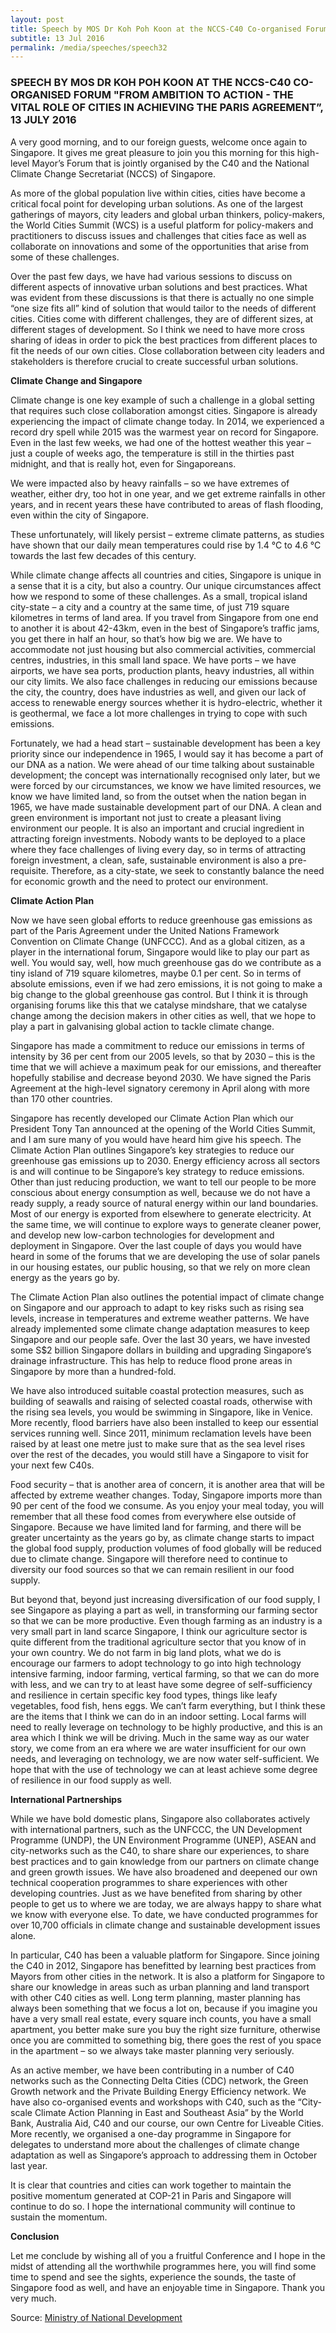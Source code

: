 ```yaml
---
layout: post
title: Speech by MOS Dr Koh Poh Koon at the NCCS-C40 Co-organised Forum "From Ambition to Action - The Vital Role of Cities in Achieving the Paris Agreement”, 13 July 2016
subtitle: 13 Jul 2016
permalink: /media/speeches/speech32
---
```


### SPEECH BY MOS DR KOH POH KOON AT THE NCCS-C40 CO-ORGANISED FORUM "FROM AMBITION TO ACTION - THE VITAL ROLE OF CITIES IN ACHIEVING THE PARIS AGREEMENT”, 13 JULY 2016

A very good morning, and to our foreign guests, welcome once again to Singapore. It gives me great pleasure to join you this morning for this high-level Mayor’s Forum that is jointly organised by the C40 and the National Climate Change Secretariat (NCCS) of Singapore. 

As more of the global population live within cities, cities have become a critical focal point for developing urban solutions. As one of the largest gatherings of mayors, city leaders and global urban thinkers, policy-makers, the World Cities Summit (WCS) is a useful platform for policy-makers and practitioners to discuss issues and challenges that cities face as well as collaborate on innovations and some of the opportunities that arise from some of these challenges. 

Over the past few days, we have had various sessions to discuss on different aspects of innovative urban solutions and best practices. What was evident from these discussions is that there is actually no one simple “one size fits all” kind of solution that would tailor to the needs of different cities. Cities come with different challenges, they are of different sizes, at different stages of development. So I think we need to have more cross sharing of ideas in order to pick the best practices from different places to fit the needs of our own cities. Close collaboration between city leaders and stakeholders is therefore crucial to create successful urban solutions.

**Climate Change and Singapore**

Climate change is one key example of such a challenge in a global setting that requires such close collaboration amongst cities. Singapore is already experiencing the impact of climate change today. In 2014, we experienced a record dry spell while 2015 was the warmest year on record for Singapore. Even in the last few weeks, we had one of the hottest weather this year – just a couple of weeks ago, the temperature is still in the thirties past midnight, and that is really hot, even for Singaporeans. 

We were impacted also by heavy rainfalls – so we have extremes of weather, either dry, too hot in one year, and we get extreme rainfalls in other years, and in recent years these have contributed to areas of flash flooding, even within the city of Singapore. 

These unfortunately, will likely persist – extreme climate patterns, as studies have shown that our daily mean temperatures could rise by 1.4 °C to 4.6 °C towards the last few decades of this century. 

While climate change affects all countries and cities, Singapore is unique in a sense that it is a city, but also a country. Our unique circumstances affect how we respond to some of these challenges. As a small, tropical island city-state – a city and a country at the same time, of just 719 square kilometres in terms of land area. If you travel from Singapore from one end to another it is about 42-43km, even in the best of Singapore’s traffic jams, you get there in half an hour, so that’s how big we are. We have to accommodate not just housing but also commercial activities, commercial centres, industries, in this small land space. We have ports – we have airports, we have sea ports, production plants, heavy industries, all within our city limits. We also face challenges in reducing our emissions because the city, the country, does have industries as well, and given our lack of access to renewable energy sources whether it is hydro-electric, whether it is geothermal, we face a lot more challenges in trying to cope with such emissions. 

Fortunately, we had a head start – sustainable development has been a key priority since our independence in 1965, I would say it has become a part of our DNA as a nation. We were ahead of our time talking about sustainable development; the concept was internationally recognised only later, but we were forced by our circumstances, we know we have limited resources, we know we have limited land, so from the outset when the nation began in 1965, we have made sustainable development part of our DNA. A clean and green environment is important not just to create a pleasant living environment our people. It is also an important and crucial ingredient in attracting foreign investments. Nobody wants to be deployed to a place where they face challenges of living every day, so in terms of attracting foreign investment, a clean, safe, sustainable environment is also a pre-requisite. Therefore, as a city-state, we seek to constantly balance the need for economic growth and the need to protect our environment. 

**Climate Action Plan**

Now we have seen global efforts to reduce greenhouse gas emissions as part of the Paris Agreement under the United Nations Framework Convention on Climate Change (UNFCCC). And as a global citizen, as a player in the international forum, Singapore would like to play our part as well. You would say, well, how much greenhouse gas do we contribute as a tiny island of 719 square kilometres, maybe 0.1 per cent. So in terms of absolute emissions, even if we had zero emissions, it is not going to make a big change to the global greenhouse gas control. But I think it is through organising forums like this that we catalyse mindshare, that we catalyse change among the decision makers in other cities as well, that we hope to play a part in galvanising global action to tackle climate change. 

Singapore has made a commitment to reduce our emissions in terms of intensity by 36 per cent from our 2005 levels, so that by 2030 – this is the time that we will achieve a maximum peak for our emissions, and thereafter hopefully stabilise and decrease beyond 2030. We have signed the Paris Agreement at the high-level signatory ceremony in April along with more than 170 other countries. 

Singapore has recently developed our Climate Action Plan which our President Tony Tan announced at the opening of the World Cities Summit, and I am sure many of you would have heard him give his speech. The Climate Action Plan outlines Singapore’s key strategies to reduce our greenhouse gas emissions up to 2030. Energy efficiency across all sectors is and will continue to be Singapore’s key strategy to reduce emissions. Other than just reducing production, we want to tell our people to be more conscious about energy consumption as well, because we do not have a ready supply, a ready source of natural energy within our land boundaries. Most of our energy is exported from elsewhere to generate electricity. At the same time, we will continue to explore ways to generate cleaner power, and develop new low-carbon technologies for development and deployment in Singapore. Over the last couple of days you would have heard in some of the forums that we are developing the use of solar panels in our housing estates, our public housing, so that we rely on more clean energy as the years go by. 

The Climate Action Plan also outlines the potential impact of climate change on Singapore and our approach to adapt to key risks such as rising sea levels, increase in temperatures and extreme weather patterns. We have already implemented some climate change adaptation measures to keep Singapore and our people safe. Over the last 30 years, we have invested some S$2 billion Singapore dollars in building and upgrading Singapore’s drainage infrastructure. This has help to reduce flood prone areas in Singapore by more than a hundred-fold. 

We have also introduced suitable coastal protection measures, such as building of seawalls and raising of selected coastal roads, otherwise with the rising sea levels, you would be swimming in Singapore, like in Venice. More recently, flood barriers have also been installed to keep our essential services running well. Since 2011, minimum reclamation levels have been raised by at least one metre just to make sure that as the sea level rises over the rest of the decades, you would still have a Singapore to visit for your next few C40s. 

Food security – that is another area of concern, it is another area that will be affected by extreme weather changes. Today, Singapore imports more than 90 per cent of the food we consume. As you enjoy your meal today, you will remember that all these food comes from everywhere else outside of Singapore. Because we have limited land for farming, and there will be greater uncertainty as the years go by, as climate change starts to impact the global food supply, production volumes of food globally will be reduced due to climate change. Singapore will therefore need to continue to diversity our food sources so that we can remain resilient in our food supply. 

But beyond that, beyond just increasing diversification of our food supply, I see Singapore as playing a part as well, in transforming our farming sector so that we can be more productive. Even though farming as an industry is a very small part in land scarce Singapore, I think our agriculture sector is quite different from the traditional agriculture sector that you know of in your own country. We do not farm in big land plots, what we do is encourage our farmers to adopt technology to go into high technology intensive farming, indoor farming, vertical farming, so that we can do more with less, and we can try to at least have some degree of self-sufficiency and resilience in certain specific key food types, things like leafy vegetables, food fish, hens eggs. We can’t farm everything, but I think these are the items that I think we can do in an indoor setting. Local farms will need to really leverage on technology to be highly productive, and this is an area which I think we will be driving. Much in the same way as our water story, we come from an era where we are water insufficient for our own needs, and leveraging on technology, we are now water self-sufficient. We hope that with the use of technology we can at least achieve some degree of resilience in our food supply as well.

**International Partnerships**

While we have bold domestic plans, Singapore also collaborates actively with international partners, such as the UNFCCC, the UN Development Programme (UNDP), the UN Environment Programme (UNEP), ASEAN and city-networks such as the C40, to share share our experiences, to share best practices and to gain knowledge from our partners on climate change and green growth issues. We have also broadened and deepened our own technical cooperation programmes to share experiences with other developing countries. Just as we have benefited from sharing by other people to get us to where we are today, we are always happy to share what we know with everyone else. To date, we have conducted programmes for over 10,700 officials in climate change and sustainable development issues alone. 

In particular, C40 has been a valuable platform for Singapore. Since joining the C40 in 2012, Singapore has benefitted by learning best practices from Mayors from other cities in the network. It is also a platform for Singapore to share our knowledge in areas such as urban planning and land transport with other C40 cities as well. Long term planning, master planning has always been something that we focus a lot on, because if you imagine you have a very small real estate, every square inch counts, you have a small apartment, you better make sure you buy the right size furniture, otherwise once you are committed to something big, there goes the rest of you space in the apartment – so we always take master planning very seriously. 

As an active member, we have been contributing in a number of C40 networks such as the Connecting Delta Cities (CDC) network, the Green Growth network and the Private Building Energy Efficiency network. We have also co-organised events and workshops with C40, such as the “City-scale Climate Action Planning in East and Southeast Asia” by the World Bank, Australia Aid, C40 and our course, our own Centre for Liveable Cities. More recently, we organised a one-day programme in Singapore for delegates to understand more about the challenges of climate change adaptation as well as Singapore’s approach to addressing them in October last year. 

It is clear that countries and cities can work together to maintain the positive momentum generated at COP-21 in Paris and Singapore will continue to do so. I hope the international community will continue to sustain the momentum.

**Conclusion**

Let me conclude by wishing all of you a fruitful Conference and I hope in the midst of attending all the worthwhile programmes here, you will find some time to spend and see the sights, experience the sounds, the taste of Singapore food as well, and have an enjoyable time in Singapore. Thank you very much.


Source: [<a href="https://www.mnd.gov.sg/" target="_blank">Ministry of National Development</a>](https://www.mnd.gov.sg/)

